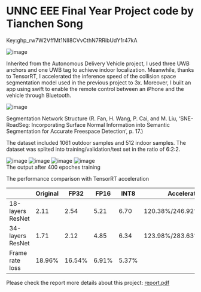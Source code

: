 <h1>UNNC EEE Final Year Project code by Tianchen Song</h1>

<p>Key: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</p>


![image](https://user-images.githubusercontent.com/70959938/199603800-3e2c72b1-012d-4cb6-bd26-e8f54232e754.png)



<p>Inherited from the Autonomous Delivery Vehicle project, I used three UWB anchors and one UWB tag to achieve indoor localization. Meanwhile, thanks to TensorRT, I accelerated the inference speed of the collision space segmentation model used in the previous project to 3x. Moreover, I built an app using swift to enable the remote control between an iPhone and the vehicle through Bluetooth.</p>

![image](https://user-images.githubusercontent.com/70959938/199602103-34c9fdda-86b7-44b5-bdec-6400f08c07f8.png)

<p>Segmentation Network Structure (R. Fan, H. Wang, P. Cai, and M. Liu, ‘SNE-RoadSeg: Incorporating Surface Normal Information into Semantic Segmentation for Accurate Freespace Detection’, p. 17.) </p>
The dataset included 1061 outdoor samples and 512 indoor samples. The dataset was splited into training/validation/test set in the ratio of 6:2:2.

 ![image](https://user-images.githubusercontent.com/70959938/199601606-03dbf007-a38b-4c24-bc79-a329ce23e1c3.png)
![image](https://user-images.githubusercontent.com/70959938/199601631-2580a39b-75b3-425c-ba4c-03420e4942b7.png)
![image](https://user-images.githubusercontent.com/70959938/199601665-f924bb61-0e14-4622-b986-08120e6685db.png)
![image](https://user-images.githubusercontent.com/70959938/199601676-c03edc88-b86b-4bc2-9824-bb5b98a6f818.png)\
The output after 400 epoches training


 
The performance comparison with TensorRT acceleration
 
|                         |     Original    |     FP32      |     FP16     |     INT8     |     Acceleration               |
|-------------------------|-----------------|---------------|--------------|--------------|--------------------------------|
|     18-layers ResNet    |     2.11        |     2.54      |     5.21     |     6.70     |     120.38%/246.92%/317.54%    |
|     34-layers ResNet    |     1.71        |     2.12      |     4.85     |     6.34     |     123.98%/283.63%/370.76%    |
|     Frame rate loss     |     18.96%      |     16.54%    |     6.91%    |     5.37%    |                                |


Please check the report more details about this project:
 [report.pdf](https://github.com/SimonSongg/FYP/files/9924209/UNNC-FYP-Template-updated.on.March.2021.1.pdf)

